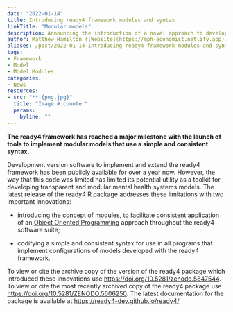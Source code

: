 ```yaml
---
date: "2022-01-14"
title: Introducing ready4 framework modules and syntax
linkTitle: "Modular models"
description: Announcing the introduction of a novel approach to developing modular models with a simple, consistent syntax.
author: Matthew Hamilton ([Website](https://mph-economist.netlify.app)) 
aliases: /post/2022-01-14-introducing-ready4-framework-modules-and-syntax/
tags:
- Framework
- Model
- Model Modules
categories:
- News
resources:
- src: "**.{png,jpg}"
  title: "Image #:counter"
  params:
    byline: ""
---
```


**The ready4 framework has reached a major milestone with the launch of tools to implement modular models that use a simple and consistent syntax.**

Development version software to implement and extend the ready4 framework has been publicly available for over a year now. However, the way that this code was limited has limited its potential utility as a toolkit for developing transparent and modular mental health systems models. The latest release of the ready4 R package addresses these limitations with two important innovations:

- introducing the concept of modules, to facilitate consistent application of an [Object Oriented Programming](https://ready4-dev.github.io/ready4/articles/V_03.html) approach throughout the ready4 software suite;

- codifying a simple and consistent syntax for use in all programs that implement configurations of models developed with the ready4 framework.

To view or cite the archive copy of the version of the ready4 package which introduced these innovations use https://doi.org/10.5281/zenodo.5847544. To view or cite the most recently archived copy of the ready4 package use https://doi.org/10.5281/ZENODO.5606250. The latest documentation for the package is available at https://ready4-dev.github.io/ready4/ 


